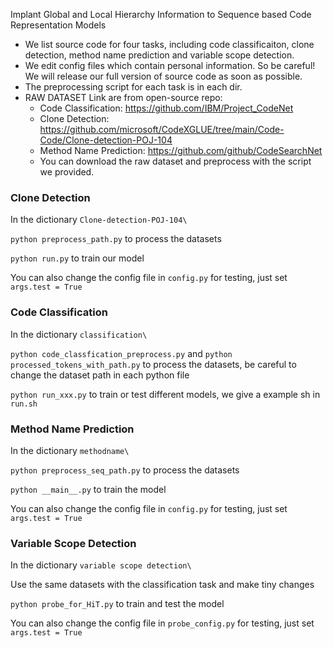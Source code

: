 Implant Global and Local Hierarchy Information to Sequence based Code Representation Models

- We list source code for four tasks, including code classificaiton, clone detection, method name prediction and variable scope detection.
- We edit config files which contain personal information. So be careful! We will release our full version of source code as soon as possible.
- The preprocessing script for each task is in each dir.
- RAW DATASET Link are from open-source repo:
  - Code Classification: https://github.com/IBM/Project_CodeNet
  - Clone Detection: https://github.com/microsoft/CodeXGLUE/tree/main/Code-Code/Clone-detection-POJ-104
  - Method Name Prediction: https://github.com/github/CodeSearchNet
  - You can download the raw dataset and preprocess with the script we provided.

### Clone Detection

In the dictionary `Clone-detection-POJ-104\`

`python preprocess_path.py` to process the datasets

`python run.py` to train our model

You can also change the config file in `config.py` for testing, just set `args.test = True`



### Code Classification

In the dictionary `classification\`

`python code_classfication_preprocess.py` and `python processed_tokens_with_path.py` to process the datasets, be careful to change the dataset path in each python file

`python run_xxx.py` to train or test different models, we give a example sh in `run.sh`

### Method Name Prediction

In the dictionary `methodname\`

`python preprocess_seq_path.py` to process the datasets

`python __main__.py` to train the model

You can also change the config file in `config.py` for testing, just set `args.test = True`

### Variable Scope Detection

In the dictionary `variable scope detection\`

Use the same datasets with the classification task and make tiny changes

`python probe_for_HiT.py` to train and test the model

You can also change the config file in `probe_config.py` for testing, just set `args.test = True`
